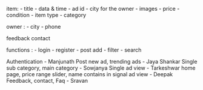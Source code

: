 item: - title - data & time - ad id - city for the owner - images - price - condition - item type - category

owner : - city - phone

feedback
contact

functions : - login - register - post add - filter - search

Authentication - Manjunath
Post new ad, trending ads - Jaya Shankar
Single sub category, main category - Sowjanya
Single ad view - Tarkeshwar
home page, price range slider, name contains in signal ad view - Deepak
Feedback, contact, Faq - Sravan
